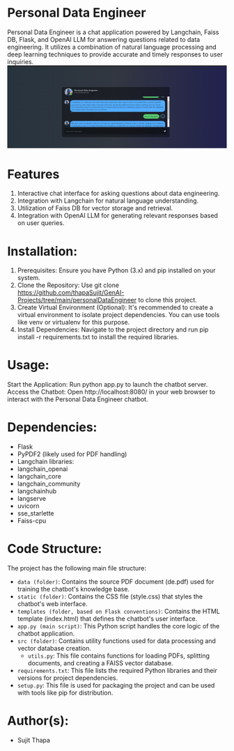 # Personal Data Engineer
Personal Data Engineer is a chat application powered by Langchain, Faiss DB, Flask, and OpenAI LLM for answering questions related to data engineering. It utilizes a combination of natural language processing and deep learning techniques to provide accurate and timely responses to user inquiries.
![Alt Text](UI.png)


# Features
1. Interactive chat interface for asking questions about data engineering.
2. Integration with Langchain for natural language understanding.
3. Utilization of Faiss DB for vector storage and retrieval.
4. Integration with OpenAI LLM for generating relevant responses based on user queries.

# Installation:
1. Prerequisites: Ensure you have Python (3.x) and pip installed on your system.
2. Clone the Repository: Use git clone https://github.com/thapaSujit/GenAI-Projects/tree/main/personalDataEngineer to clone this project.
3. Create Virtual Environment (Optional): It's recommended to create a virtual environment to isolate project dependencies. You can use tools like venv or virtualenv for this purpose.
4. Install Dependencies: Navigate to the project directory and run pip install -r requirements.txt to install the required libraries.

# Usage:

Start the Application: Run python app.py to launch the chatbot server.
Access the Chatbot: Open http://localhost:8080/ in your web browser to interact with the Personal Data Engineer chatbot.


# Dependencies:

- Flask
- PyPDF2 (likely used for PDF handling)
- Langchain libraries:
- langchain_openai
- langchain_core
- langchain_community
- langchainhub
- langserve
- uvicorn
- sse_starlette
- Faiss-cpu

# Code Structure:
The project has the following main file structure:

- `data (folder)`: Contains the source PDF document (de.pdf) used for training the chatbot's knowledge base.
- `static (folder)`: Contains the CSS file (style.css) that styles the chatbot's web interface.
- `templates (folder, based on Flask conventions)`: Contains the HTML template (index.html) that defines the chatbot's user interface.
- `app.py (main script)`: This Python script handles the core logic of the chatbot application.
- `src (folder)`: Contains utility functions used for data processing and vector database creation.
    - `utils.py`: This file contains functions for loading PDFs, splitting documents, and creating a FAISS vector database.
- `requirements.txt`: This file lists the required Python libraries and their versions for project dependencies.
- `setup.py`: This file is used for packaging the project and can be used with tools like pip for distribution.


# Author(s):
- Sujit Thapa
